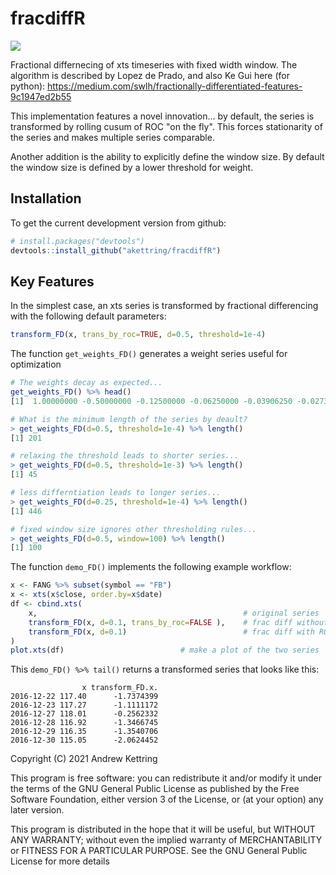 
# fracdiffR

<img src="https://i.imgur.com/GGrP4Bc.png">

Fractional differnecing of xts timeseries with fixed width window.
The algorithm is described by Lopez de Prado, and also Ke Gui here (for python):
https://medium.com/swlh/fractionally-differentiated-features-9c1947ed2b55

This implementation features a novel innovation... by default, 
the series is transformed by rolling cusum of ROC "on the fly". 
This forces stationarity of the series and makes multiple series comparable.

Another addition is the ability to explicitly define the window size.
By default the window size is defined by a lower threshold for weight.


## Installation

To get the current development version from github:

```R
# install.packages("devtools")
devtools::install_github("akettring/fracdiffR")
```


## Key Features

In the simplest case, an xts series is transformed by fractional differencing 
with the following default parameters:
```R
transform_FD(x, trans_by_roc=TRUE, d=0.5, threshold=1e-4)
```


The function `get_weights_FD()` generates a weight series useful for optimization

```R
# The weights decay as expected...
get_weights_FD() %>% head()
[1]  1.00000000 -0.50000000 -0.12500000 -0.06250000 -0.03906250 -0.02734375

# What is the minimum length of the series by deault?
> get_weights_FD(d=0.5, threshold=1e-4) %>% length()
[1] 201

# relaxing the threshold leads to shorter series...
> get_weights_FD(d=0.5, threshold=1e-3) %>% length()
[1] 45

# less differntiation leads to longer series...
> get_weights_FD(d=0.25, threshold=1e-4) %>% length()
[1] 446

# fixed window size ignores other thresholding rules...
> get_weights_FD(d=0.5, window=100) %>% length()
[1] 100

```


The function `demo_FD()` implements the following example workflow:
```R
x <- FANG %>% subset(symbol == "FB")
x <- xts(x$close, order.by=x$date)
df <- cbind.xts(
    x,                                              # original series
    transform_FD(x, d=0.1, trans_by_roc=FALSE ),    # frac diff without ROC
    transform_FD(x, d=0.1)                          # frac diff with ROC transform
)
plot.xts(df)                          # make a plot of the two series
```


This `demo_FD() %>% tail()` returns a transformed series that looks like this:
```
                x transform_FD.x.
2016-12-22 117.40      -1.7374399
2016-12-23 117.27      -1.1111172
2016-12-27 118.01      -0.2562332
2016-12-28 116.92      -1.3466745
2016-12-29 116.35      -1.3540706
2016-12-30 115.05      -2.0624452
```

Copyright (C) 2021 Andrew Kettring

This program is free software: you can redistribute it and/or modify
it under the terms of the GNU General Public License as published by
the Free Software Foundation, either version 3 of the License, or
(at your option) any later version.

This program is distributed in the hope that it will be useful,
but WITHOUT ANY WARRANTY; without even the implied warranty of
MERCHANTABILITY or FITNESS FOR A PARTICULAR PURPOSE.  See the
GNU General Public License for more details